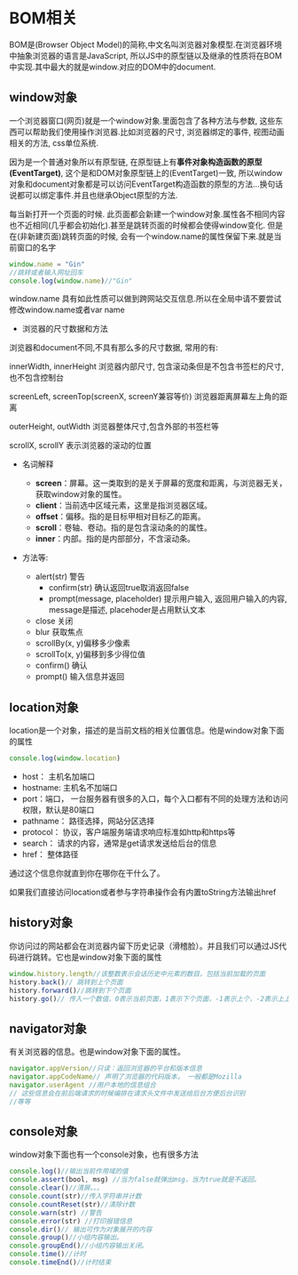 # BOM相关

BOM是(Browser Object Model)的简称,中文名叫浏览器对象模型.在浏览器环境中抽象浏览器的语言是JavaScript, 所以JS中的原型链以及继承的性质将在BOM中实现.其中最大的就是window.对应的DOM中的document.

## window对象

一个浏览器窗口(网页)就是一个window对象.里面包含了各种方法与参数, 这些东西可以帮助我们使用操作浏览器.比如浏览器的尺寸, 浏览器绑定的事件, 视图动画相关的方法, css单位系统. 

因为是一个普通对象所以有原型链, 在原型链上有**事件对象构造函数的原型(EventTarget)**, 这个是和DOM对象原型链上的(EventTarget)一致, 所以window对象和document对象都是可以访问EventTarget构造函数的原型的方法...换句话说都可以绑定事件.并且也继承Object原型的方法.

每当新打开一个页面的时候. 此页面都会新建一个window对象.属性各不相同内容也不近相同(几乎都会初始化).甚至是跳转页面的时候都会使得window变化. 但是在(非新建页面)跳转页面的时候, 会有一个window.name的属性保留下来.就是当前窗口的名字

```js
window.name = "Gin"
//跳转或者输入网址回车
console.log(window.name)//"Gin"
```

window.name 具有如此性质可以做到跨网站交互信息.所以在全局中请不要尝试修改window.name或者var name

* 浏览器的尺寸数据和方法

浏览器和document不同,不具有那么多的尺寸数据, 常用的有: 

innerWidth, innerHeight 浏览器内部尺寸, 包含滚动条但是不包含书签栏的尺寸,也不包含控制台

screenLeft, screenTop(screenX, screenY兼容等价) 浏览器距离屏幕左上角的距离

outerHeight, outWidth 浏览器整体尺寸,包含外部的书签栏等

scrollX, scrollY 表示浏览器的滚动的位置

* 名词解释

    - **screen**：屏幕。这一类取到的是关于屏幕的宽度和距离，与浏览器无关，获取window对象的属性。
    - **client**：当前选中区域元素，这里是指浏览器区域。
    - **offset**：偏移。指的是目标甲相对目标乙的距离。
    - **scroll**：卷轴、卷动。指的是包含滚动条的的属性。
    - **inner**：内部。指的是内部部分，不含滚动条。
* 方法等:
    * alert(str) 警告 
        * confirm(str) 确认返回true取消返回false
        * prompt(message, placeholder) 提示用户输入, 返回用户输入的内容, message是描述, placehoder是占用默认文本  
    * close 关闭
    * blur 获取焦点
    * scrollBy(x, y)偏移多少像素
    * scrollTo(x, y)偏移到多少得位值
    * confirm() 确认
    * prompt() 输入信息并返回


## location对象

location是一个对象，描述的是当前文档的相关位置信息。他是window对象下面的属性

```js
console.log(window.location)
```

* host： 主机名加端口
* hostname: 主机名不加端口
* port：端口， 一台服务器有很多的入口，每个入口都有不同的处理方法和访问权限，默认是80端口
* pathname： 路径选择，网站分区选择
* protocol： 协议，客户端服务端请求响应标准如http和https等
* search： 请求的内容，通常是get请求发送给后台的信息
* href： 整体路径

通过这个信息你就直到你在哪你在干什么了。

如果我们直接访问location或者参与字符串操作会有内置toString方法输出href



## history对象

你访问过的网站都会在浏览器内留下历史记录（滑稽脸）。并且我们可以通过JS代码进行跳转。它也是window对象下面的属性

```js
window.history.length//该整数表示会话历史中元素的数目，包括当前加载的页面
history.back()// 跳转到上个页面
history.forward()//跳转到下个页面
history.go()// 传入一个数值，0表示当前页面，1表示下个页面，-1表示上个，-2表示上上个。。。
```



## navigator对象

有关浏览器的信息。也是window对象下面的属性。

```js
navigator.appVersion//只读：返回浏览器的平台和版本信息
navigator.appCodeName// 声明了浏览器的代码版本， 一般都是Mozilla
navigator.userAgent //用户本地的信息组合
// 这些信息会在前后端请求的时候编排在请求头文件中发送给后台方便后台识别
//等等
```



## console对象

window对象下面也有一个console对象，也有很多方法

```js
console.log()//输出当前作用域的值
console.assert(bool, msg) //当为false就弹出msg，当为true就是不返回。
console.clear()//清屏。。。
console.count(str)//传入字符串并计数
console.countReset(str)//清除计数
console.warn(str) //警告
console.error(str) //打印报错信息
console.dir()// 输出可作为对象展开的内容
console.group()//小组内容输出。
console.groupEnd()//小组内容输出关闭。
console.time()//计时
console.timeEnd()//计时结束
```

